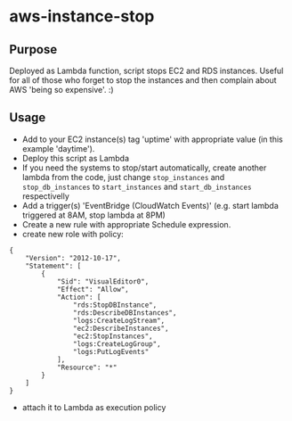 # aws-instance-stop

## Purpose
Deployed as Lambda function, script stops EC2 and RDS instances. Useful for all of those who forget to stop the instances and then complain about AWS 'being so expensive'. :)

## Usage
- Add to your EC2 instance(s) tag 'uptime' with appropriate value (in this example 'daytime').
- Deploy this script as Lambda
- If you need the systems to stop/start automatically, create another lambda from the code, just change `stop_instances` and `stop_db_instances` to `start_instances` and `start_db_instances` respectivelly 
- Add a trigger(s) 'EventBridge (CloudWatch Events)' (e.g. start lambda triggered at 8AM, stop lambda at 8PM)
- Create a new rule with appropriate Schedule expression.
- create new role with policy: 

```
{
    "Version": "2012-10-17",
    "Statement": [
        {
            "Sid": "VisualEditor0",
            "Effect": "Allow",
            "Action": [
                "rds:StopDBInstance",
                "rds:DescribeDBInstances",
                "logs:CreateLogStream",
                "ec2:DescribeInstances",
                "ec2:StopInstances",
                "logs:CreateLogGroup",
                "logs:PutLogEvents"
            ],
            "Resource": "*"
        }
    ]
}
```
- attach it to Lambda as execution policy
